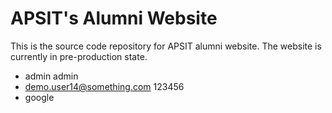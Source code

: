 # APSIT's Alumni Website

This is the source code repository for APSIT alumni website. The website is currently in pre-production state.

- admin
    admin
- demo.user14@something.com
    123456
- google
